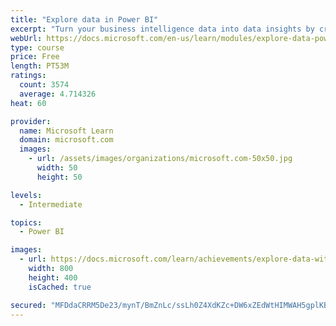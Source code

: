 ```yaml
---
title: "Explore data in Power BI"
excerpt: "Turn your business intelligence data into data insights by creating and configuring Power BI dashboards."
webUrl: https://docs.microsoft.com/en-us/learn/modules/explore-data-power-bi/
type: course
price: Free
length: PT53M
ratings:
  count: 3574
  average: 4.714326
heat: 60

provider:
  name: Microsoft Learn
  domain: microsoft.com
  images:
    - url: /assets/images/organizations/microsoft.com-50x50.jpg
      width: 50
      height: 50

levels:
  - Intermediate

topics:
  - Power BI

images:
  - url: https://docs.microsoft.com/learn/achievements/explore-data-with-power-bi-desktop-social.png
    width: 800
    height: 400
    isCached: true

secured: "MFDdaCRRM5De23/mynT/BmZnLc/ssLh0Z4XdKZc+DW6xZEdWtHIMWAH5gplKBUSqTuqvnos/U4rD6bCHfZdb7JWbyOEPjbUJWAQGeg5vukICHn5tAT57UotkZafoZQdTXOIUc3HbxJLJkQrOdeaPHNI9g8KhOlGge/aqx8LNT09olplb8lAOj3cro+2Z4kzc2mBYzaHEXAa+z8A2/wTZsf9l0WJidfLT3sX3Lfe1Gb1h2VGKsBS02DTX81HgHqELPC9oh5SSpdnwvWJ166lEeC9daTiroJzNa1iRzj1hot9r8/gfFuwAPjMc+zsnoWdTzuILqas+f+7iVmt9Y8a8jzhDiCPR0M1ZN/sqSxcmqJ8PsR6tb/2I7CrlGxUimV+Jk5j0mIexCXiU6XrrAO7rMnaTe/wP6YouYoDApP4CktI=;TckHATMrr/sLUf4edOwIeA=="
---
```


